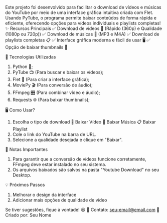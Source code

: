 Este projeto foi desenvolvido para facilitar o download de vídeos e músicas do YouTube por meio de uma interface gráfica intuitiva criada com Flet. Usando PyTube, o programa permite baixar conteúdos de forma rápida e eficiente, oferecendo opções para vídeos individuais e playlists completas!
✨ Recursos Principais
  ✅ Download de vídeos 🎥 (Rápido (360p) e Qualidade (1080p ou 720p))
  ✅ Download de músicas 🎵 (MP3 e M4A)
  ✅ Download de playlists completas 📋
  ✅ Interface gráfica moderna e fácil de usar 🖥️
  ✅ Opção de baixar thumbnails 📸
  
🔧 Tecnologias Utilizadas
  1. Python 🐍;
  2. PyTube 📺 (Para buscar e baixar os vídeos);
  3. Flet 🎨 (Para criar a interface gráfica);
  4. MoviePy 🎬 (Para conversão de áudio);
  5. FFmpeg 🎛️ (Para combinar vídeo e áudio);
  6. Requests 🌐 (Para baixar thumbnails);

🖥️ Como Usar?
  1. Escolha o tipo de download
    🎥 Baixar Vídeo
    🎵 Baixar Música
    📋 Baixar Playlist
  2. Cole o link do YouTube na barra de URL.
  3. Selecione a qualidade desejada e clique em "Baixar".
     
📌 Notas Importantes
  1. Para garantir que a conversão de vídeos funcione corretamente, FFmpeg deve estar instalado no seu sistema.
  2. Os arquivos baixados são salvos na pasta "Youtube Download" no seu Desktop.

💡 Próximos Passos
  1. Melhorar o design da interface
  2. Adicionar mais opções de qualidade de vídeo

Se tiver sugestões, fique à vontade! 😃
  📩 Contato: seu-email@email.com
  🚀 Criado por: Seu Nome
